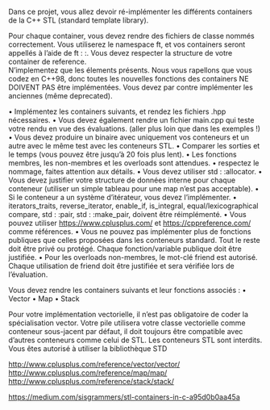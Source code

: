 Dans ce projet, vous allez devoir ré-implémenter les différents containers de la C++ STL (standard template library).

Pour chaque container, vous devez rendre des fichiers de classe nommés correctement.
Vous utiliserez le namespace ft, et vos containers seront appellés à l’aide de ft : :<container>.
Vous devez respecter la structure de votre container de reference.  
N’implementez que les élements présents.
Nous vous rapellons que vous codez en C++98, donc toutes les nouvelles fonctions des containers NE DOIVENT PAS être implémentées. 
Vous devez par contre implémenter les anciennes (même deprecated).  

• Implémentez les containers suivants, et rendez les fichiers <container>.hpp nécessaires.
• Vous devez également rendre un fichier main.cpp qui teste votre rendu en vue des évaluations. 
(aller plus loin que dans les exemples !)
• Vous devez produire un binaire avec uniquement vos conteneurs et un autre avec
le même test avec les conteneurs STL.
• Comparer les sorties et le temps (vous pouvez être jusqu’à 20 fois plus lent).
• Les fonctions membres, les non-membres et les overloads sont attendues.
• respectez le nommage, faites attention aux détails.
• Vous devez utiliser std : :allocator.
• Vous devez justifier votre structure de données interne pour chaque conteneur
(utiliser un simple tableau pour une map n’est pas acceptable).
• Si le conteneur a un système d’itérateur, vous devez l’implémenter.
• iterators_traits, reverse_iterator, enable_if, is_integral, equal/lexicographical compare, std : :pair, std : :make_pair, doivent être réimplémenté.
• Vous pouvez utiliser https://www.cplusplus.com/ et https://cppreference.com/ comme références.
• Vous ne pouvez pas implémenter plus de fonctions publiques que celles proposées dans les conteneurs standard. 
Tout le reste doit être privé ou protégé. 
Chaque fonction/variable publique doit être justifiée.
• Pour les overloads non-membres, le mot-clé friend est autorisé. 
Chaque utilisation de friend doit être justifiée et sera vérifiée lors de l’évaluation.  
 
Vous devez rendre les containers suivants et leur fonctions associés :
• Vector
• Map
• Stack

Pour votre implémentation vectorielle, il n’est pas obligatoire de coder la spécialisation vector<bool>.
Votre pile utilisera votre classe vectorielle comme conteneur sous-jacent par défaut, il doit
toujours être compatible avec d’autres conteneurs comme celui de STL.
Les conteneurs STL sont interdits.
Vous êtes autorisé à utiliser la bibliothèque STD

http://www.cplusplus.com/reference/vector/vector/  
http://www.cplusplus.com/reference/map/map/  
http://www.cplusplus.com/reference/stack/stack/  
 
 https://medium.com/sisgrammers/stl-containers-in-c-a95d0b0aa45a
